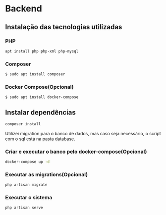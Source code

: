# Backend

## Instalação das tecnologias utilizadas
### PHP
```sh
apt install php php-xml php-mysql
```

### Composer

```sh
$ sudo apt install composer
```

### Docker Compose(Opcional)

```sh
$ sudo apt install docker-compose
```

## Instalar dependências

```sh
composer install
```
Utilizei migration para o banco de dados, mas caso seja necessário, o script com o sql está na pasta database.

### Criar e executar o banco pelo docker-compose(Opcional)

```sh
docker-compose up -d
```
### Executar as migrations(Opcional)

```sh
php artisan migrate
```

### Executar o sistema
```sh
php artisan serve
```

